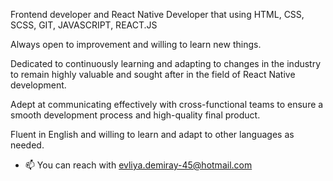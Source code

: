 Frontend developer and React Native Developer that using HTML, CSS, SCSS, GIT, JAVASCRIPT, REACT.JS

Always open to improvement and willing to learn new things.

Dedicated to continuously learning and adapting to changes in the industry to remain highly valuable and sought after in the field of React Native development.

Adept at communicating effectively with cross-functional teams to ensure a smooth development process and high-quality final product.

Fluent in English and willing to learn and adapt to other languages as needed.

- 📫 You can reach with evliya.demiray-45@hotmail.com
